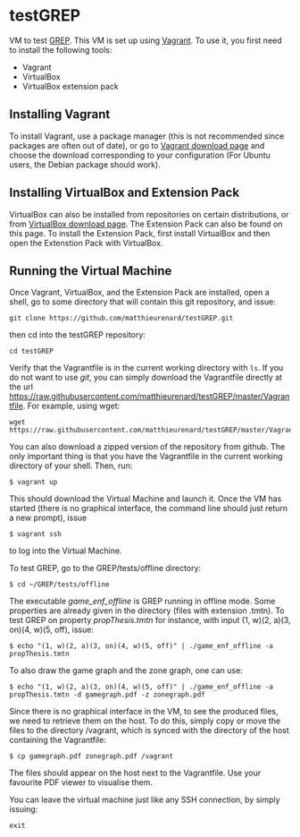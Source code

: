 # testGREP

VM to test [GREP](https://github.com/matthieurenard/GREP).
This VM is set up using [Vagrant](https://vagrantup.com).
To use it, you first need to install the following tools:
* Vagrant
* VirtualBox
* VirtualBox extension pack

## Installing Vagrant

To install Vagrant, use a package manager (this is not recommended since 
packages are often out of date), or go to [Vagrant download 
page](https://vagrantup.com/downloads.html) and choose the download 
corresponding to your configuration (For Ubuntu users, the Debian package should 
work).

## Installing VirtualBox and Extension Pack

VirtualBox can also be installed from repositories on certain distributions, or 
from [VirtualBox download page](https://www.virtualbox.org/wiki/Downloads).
The Extension Pack can also be found on this page.
To install the Extension Pack, first install VirtualBox and then open the 
Extenstion Pack with VirtualBox.

## Running the Virtual Machine

Once Vagrant, VirtualBox, and the Extension Pack are installed, open a 
shell, go to some directory that will contain this git repository, and issue:
```
git clone https://github.com/matthieurenard/testGREP.git
```
then cd into the testGREP repository:
```
cd testGREP
```
Verify that the Vagrantfile is in the current working directory with `ls`.
If you do not want to use *git*, you can simply download the Vagrantfile 
directly at the url 
https://raw.githubusercontent.com/matthieurenard/testGREP/master/Vagrantfile.
For example, using wget:
```
wget https://raw.githubusercontent.com/matthieurenard/testGREP/master/Vagrantfile
```
You can also download a zipped version of the repository from github.
The only important thing is that you have the Vagrantfile in the current working 
directory of your shell.
Then, run:
```
$ vagrant up
```

This should download the Virtual Machine and launch it.
Once the VM has started (there is no graphical interface, the command line 
should just return a new prompt), issue

```
$ vagrant ssh
```

to log into the Virtual Machine.

To test GREP, go to the GREP/tests/offline directory:

```
$ cd ~/GREP/tests/offline
```

The executable *game_enf_offline* is GREP running in offline mode.
Some properties are already given in the directory (files with extension .tmtn).
To test GREP on property *propThesis.tmtn* for instance, with input (1, w)(2, 
a)(3, on)(4, w)(5, off), issue:

```
$ echo "(1, w)(2, a)(3, on)(4, w)(5, off)" | ./game_enf_offline -a propThesis.tmtn
```

To also draw the game graph and the zone graph, one can use:

```
$ echo "(1, w)(2, a)(3, on)(4, w)(5, off)" | ./game_enf_offline -a propThesis.tmtn -d gamegraph.pdf -z zonegraph.pdf
```

Since there is no graphical interface in the VM, to see the produced files, we 
need to retrieve them on the host.
To do this, simply copy or move the files to the directory /vagrant, which is 
synced with the directory of the host containing the Vagrantfile:

```
$ cp gamegraph.pdf zonegraph.pdf /vagrant
```

The files should appear on the host next to the Vagrantfile.
Use your favourite PDF viewer to visualise them.

You can leave the virtual machine just like any SSH connection, by simply 
issuing:
```
exit
```


